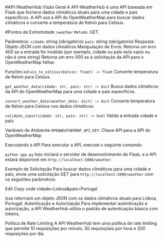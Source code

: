 #API-WeatherHub
Visão Geral
A API-WeatherHub é uma API baseada em Flask que fornece dados climáticos atuais para uma cidade e país específicos. A API usa a API do OpenWeatherMap para buscar dados climáticos e converte a temperatura de Kelvin para Celsius.

#Pontos de Extremidade
`/weather`
`Método`: GET.

Parâmetros:
`cidade`: string (obrigatório)
`país`: string (obrigatório)
Resposta: Objeto JSON com dados climáticos
Manipulação de Erros:
Retorna um erro 400 se a entrada for inválida (por exemplo, cidade ou país está vazio ou não é uma string)
Retorna um erro 500 se a solicitação da API para o OpenWeatherMap falhar.

Funções
`kelvin_to_celsius(kelvin: float) -> float`
Converte temperatura de Kelvin para Celsius.

`get_weather_data(cidade: str, país: str) -> dict`
Busca dados climáticos da API do OpenWeatherMap para uma cidade e país específicos.

`convert_weather_data(weather_data: dict) -> dict`
Converte temperatura de Kelvin para Celsius nos dados climáticos.

`validate_input(cidade: str, país: str) -> bool`
Valida a entrada cidade e país.

Variáveis de Ambiente
`OPENWEATHERMAP_API_KEY`: Chave API para a API do OpenWeatherMap

Executando a API
Para executar a API, execute o seguinte comando:


```python app.py```
Isso iniciará o servidor de desenvolvimento do Flask, e a API estará disponível em `http://localhost:5000/weather`.

Exemplo de Solicitação
Para buscar dados climáticos para uma cidade e país, envie uma solicitação GET para `http://localhost:5000/weather` com os seguintes parâmetros:

Edit
Copy code
cidade=Lisboa&país=Portugal

Isso retornará um objeto JSON com os dados climáticos atuais para Lisboa, Portugal.
Autenticação e Autorização
Para implementar autenticação e autorização, a API WeatherHub utiliza o padrão de autenticação básica com tokens.

Política de Rate Limiting
A API WeatherHub tem uma política de rate limiting que permite 10 requisições por minuto, 50 requisições por hora e 200 requisições por dia.
